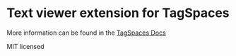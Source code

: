 # Text viewer extension for TagSpaces

More information can be found in the [TagSpaces Docs](https://docs.tagspaces.org/extensions/text-viewer)

MIT licensed
